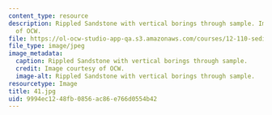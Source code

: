 ```yaml
---
content_type: resource
description: Rippled Sandstone with vertical borings through sample. Image courtesy
  of OCW.
file: https://ol-ocw-studio-app-qa.s3.amazonaws.com/courses/12-110-sedimentary-geology-fall-2004/9994ec1248fb0856ac86e766d0554b42_41.jpg
file_type: image/jpeg
image_metadata:
  caption: Rippled Sandstone with vertical borings through sample.
  credit: Image courtesy of OCW.
  image-alt: Rippled Sandstone with vertical borings through sample.
resourcetype: Image
title: 41.jpg
uid: 9994ec12-48fb-0856-ac86-e766d0554b42
---
```

